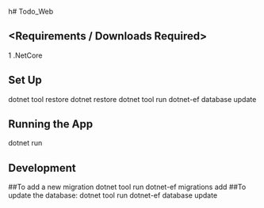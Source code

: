 h# Todo_Web
## <Requirements / Downloads Required> 
1 .NetCore

## Set Up
dotnet tool restore
dotnet restore
dotnet tool run dotnet-ef database update

## Running the App
dotnet run

## Development
  ##To add a new migration
dotnet tool run dotnet-ef migrations add <MigrationName>
  ##To update the database:
dotnet tool run dotnet-ef database update
